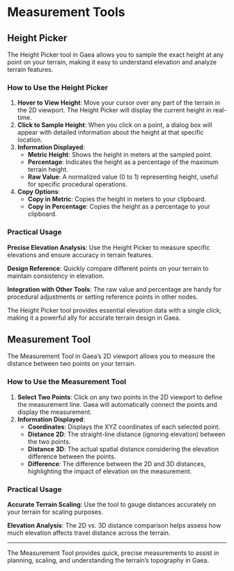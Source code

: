 # Measurement Tools

## Height Picker

The Height Picker tool in Gaea allows you to sample the exact height at any point on your terrain, making it easy to understand elevation and analyze terrain features.

### **How to Use the Height Picker**

1. **Hover to View Height**: Move your cursor over any part of the terrain in the 2D viewport. The Height Picker will display the current height in real-time.
2. **Click to Sample Height**: When you click on a point, a dialog box will appear with detailed information about the height at that specific location.
3. **Information Displayed**:
   * **Metric Height**: Shows the height in meters at the sampled point.
   * **Percentage**: Indicates the height as a percentage of the maximum terrain height.
   * **Raw Value**: A normalized value (0 to 1) representing height, useful for specific procedural operations.
4. **Copy Options**:
   * **Copy in Metric**: Copies the height in meters to your clipboard.
   * **Copy in Percentage**: Copies the height as a percentage to your clipboard.

### **Practical Usage**

**Precise Elevation Analysis**: Use the Height Picker to measure specific elevations and ensure accuracy in terrain features.

**Design Reference**: Quickly compare different points on your terrain to maintain consistency in elevation.

**Integration with Other Tools**: The raw value and percentage are handy for procedural adjustments or setting reference points in other nodes.

The Height Picker tool provides essential elevation data with a single click, making it a powerful ally for accurate terrain design in Gaea.

## Measurement Tool

The Measurement Tool in Gaea’s 2D viewport allows you to measure the distance between two points on your terrain.&#x20;

### **How to Use the Measurement Tool**

1. **Select Two Points**: Click on any two points in the 2D viewport to define the measurement line. Gaea will automatically connect the points and display the measurement.
2. **Information Displayed**:
   * **Coordinates**: Displays the XYZ coordinates of each selected point.
   * **Distance 2D**: The straight-line distance (ignoring elevation) between the two points.
   * **Distance 3D**: The actual spatial distance considering the elevation difference between the points.
   * **Difference**: The difference between the 2D and 3D distances, highlighting the impact of elevation on the measurement.

### **Practical Usage**

**Accurate Terrain Scaling**: Use the tool to gauge distances accurately on your terrain for scaling purposes.

**Elevation Analysis**: The 2D vs. 3D distance comparison helps assess how much elevation affects travel distance across the terrain.

***

The Measurement Tool provides quick, precise measurements to assist in planning, scaling, and understanding the terrain’s topography in Gaea.
